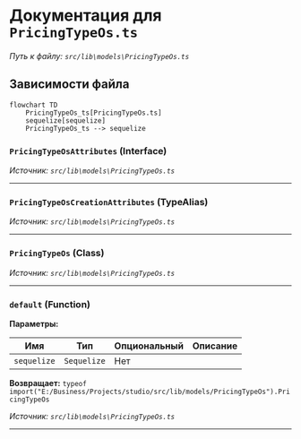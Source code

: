 # Документация для `PricingTypeOs.ts`

*Путь к файлу: `src/lib\models\PricingTypeOs.ts`*

## Зависимости файла

```mermaid
flowchart TD
    PricingTypeOs_ts[PricingTypeOs.ts]
    sequelize[sequelize]
    PricingTypeOs_ts --> sequelize
```

### `PricingTypeOsAttributes` (Interface)

*Источник: `src/lib\models\PricingTypeOs.ts`*

---
### `PricingTypeOsCreationAttributes` (TypeAlias)

*Источник: `src/lib\models\PricingTypeOs.ts`*

---
### `PricingTypeOs` (Class)

*Источник: `src/lib\models\PricingTypeOs.ts`*

---
### `default` (Function)

**Параметры:**

| Имя | Тип | Опциональный | Описание |
|---|---|---|---|
| `sequelize` | `Sequelize` | Нет |  |

**Возвращает:** `typeof import("E:/Business/Projects/studio/src/lib/models/PricingTypeOs").PricingTypeOs`

*Источник: `src/lib\models\PricingTypeOs.ts`*

---
